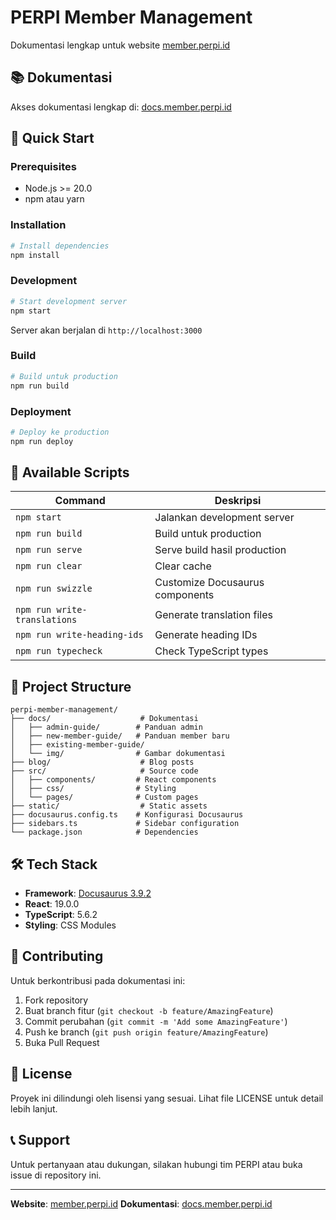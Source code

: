 # PERPI Member Management

Dokumentasi lengkap untuk website [member.perpi.id](https://member.perpi.id/)

## 📚 Dokumentasi

Akses dokumentasi lengkap di: [docs.member.perpi.id](https://docs.member.perpi.id/)

## 🚀 Quick Start

### Prerequisites

- Node.js >= 20.0
- npm atau yarn

### Installation

```bash
# Install dependencies
npm install
```

### Development

```bash
# Start development server
npm start
```

Server akan berjalan di `http://localhost:3000`

### Build

```bash
# Build untuk production
npm run build
```

### Deployment

```bash
# Deploy ke production
npm run deploy
```

## 📖 Available Scripts

| Command | Deskripsi |
|---------|-----------|
| `npm start` | Jalankan development server |
| `npm run build` | Build untuk production |
| `npm run serve` | Serve build hasil production |
| `npm run clear` | Clear cache |
| `npm run swizzle` | Customize Docusaurus components |
| `npm run write-translations` | Generate translation files |
| `npm run write-heading-ids` | Generate heading IDs |
| `npm run typecheck` | Check TypeScript types |

## 📁 Project Structure

```
perpi-member-management/
├── docs/                    # Dokumentasi
│   ├── admin-guide/        # Panduan admin
│   ├── new-member-guide/   # Panduan member baru
│   ├── existing-member-guide/
│   └── img/                # Gambar dokumentasi
├── blog/                    # Blog posts
├── src/                     # Source code
│   ├── components/         # React components
│   ├── css/                # Styling
│   └── pages/              # Custom pages
├── static/                  # Static assets
├── docusaurus.config.ts    # Konfigurasi Docusaurus
├── sidebars.ts             # Sidebar configuration
└── package.json            # Dependencies
```

## 🛠️ Tech Stack

- **Framework**: [Docusaurus 3.9.2](https://docusaurus.io/)
- **React**: 19.0.0
- **TypeScript**: 5.6.2
- **Styling**: CSS Modules

## 📝 Contributing

Untuk berkontribusi pada dokumentasi ini:

1. Fork repository
2. Buat branch fitur (`git checkout -b feature/AmazingFeature`)
3. Commit perubahan (`git commit -m 'Add some AmazingFeature'`)
4. Push ke branch (`git push origin feature/AmazingFeature`)
5. Buka Pull Request

## 📄 License

Proyek ini dilindungi oleh lisensi yang sesuai. Lihat file LICENSE untuk detail lebih lanjut.

## 📞 Support

Untuk pertanyaan atau dukungan, silakan hubungi tim PERPI atau buka issue di repository ini.

---

**Website**: [member.perpi.id](https://member.perpi.id/)
**Dokumentasi**: [docs.member.perpi.id](https://docs.member.perpi.id/)